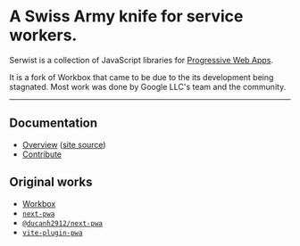 # A Swiss Army knife for service workers.

Serwist is a collection of JavaScript libraries for [Progressive Web Apps](https://web.dev/progressive-web-apps/).

It is a fork of Workbox that came to be due to the its development being stagnated. Most work was done by Google LLC's team and the community.

---

## Documentation

- [Overview](https://serwist.pages.dev) ([site source](https://github.com/serwist/serwist/tree/main/docs))
- [Contribute](/CONTRIBUTING.md)

## Original works

- [Workbox](https://github.com/GoogleChrome/workbox/commits/v7)
- [`next-pwa`](https://github.com/shadowwalker/next-pwa/commits/master)
- [`@ducanh2912/next-pwa`](https://github.com/DuCanhGH/next-pwa/commits/master)
- [`vite-plugin-pwa`](https://github.com/vite-pwa/vite-plugin-pwa/commits/main)
